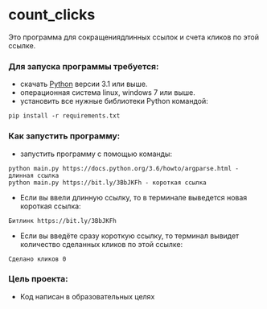 # count_clicks
Это программа для сокращениядлинных ссылок и счета кликов по этой ссылке.
### Для запуска программы требуется:
 * скачать [Python](https://www.python.org/) версии 3.1 или выше.
 * операционная система linux, windows 7 или выше.
 * установить все нужные библиотеки Python командой:
```
pip install -r requirements.txt
```
### Как запустить программу:
* запустить программу с помощью команды:
```
python main.py https://docs.python.org/3.6/howto/argparse.html - длинная ссылка
python main.py https://bit.ly/3BbJKFh - короткая ссылка
```
* Если вы ввели длинную ссылку, то в терминале выведется новая короткая ссылка:
~~~
Битлинк https://bit.ly/3BbJKFh
~~~
* Если вы введёте сразу короткую ссылку, то терминал вывидет количество сделанных кликов по этой ссылке:
~~~
Сделано кликов 0
~~~
### Цель проекта:
* Код написан в образовательных целях 

